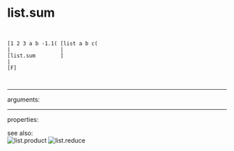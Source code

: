 # list.sum

```


[1 2 3 a b -1.1( [list a b c(
|                |
[list.sum        ]
|
[F]

            
```
---
arguments:


---
properties:


see also:<br>
![list.product]("img/object_list.product.png")
![list.reduce]("img/object_list.reduce.png")

